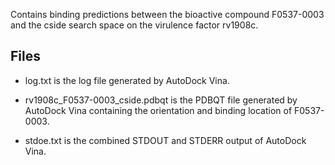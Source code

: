 Contains binding predictions between the bioactive compound F0537-0003 and the cside search space on the virulence factor rv1908c.

## Files

- log.txt is the log file generated by AutoDock Vina.

- rv1908c_F0537-0003_cside.pdbqt is the PDBQT file generated by AutoDock Vina containing the orientation and binding location of F0537-0003.

- stdoe.txt is the combined STDOUT and STDERR output of AutoDock Vina.

